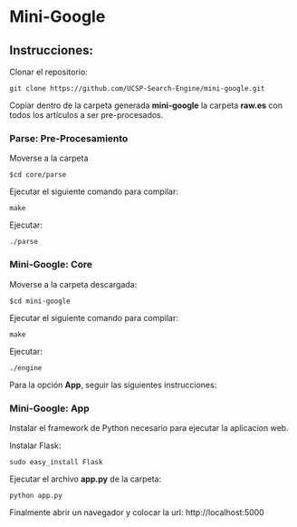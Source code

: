# Mini-Google

## Instrucciones:

Clonar el repositorio:
```
git clone https://github.com/UCSP-Search-Engine/mini-google.git
```
Copiar dentro de la carpeta generada **mini-google** la carpeta **raw.es** con todos los artículos a ser pre-procesados.

### Parse: Pre-Procesamiento

Moverse a la carpeta

```
$cd core/parse
```
Ejecutar el siguiente comando para compilar:
```
make
```
Ejecutar:
```
./parse
```

### Mini-Google: Core
Moverse a la carpeta descargada:
```
$cd mini-google
```
Ejecutar el siguiente comando para compilar:
```
make
```
Ejecutar:
```
./engine
```
Para la opción **App**, seguir las siguientes instrucciones:

### Mini-Google: App

Instalar el framework de Python necesario para ejecutar la aplicacion web.

Instalar Flask:

```
sudo easy_install Flask
```
Ejecutar el archivo **app.py** de la carpeta:

```
python app.py
```

Finalmente abrir un navegador y colocar la url: http://localhost:5000
